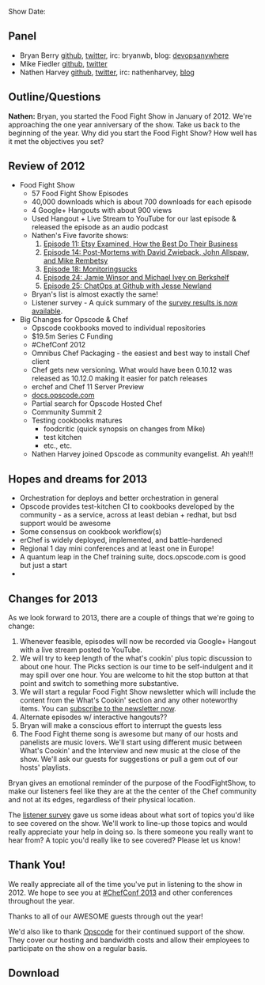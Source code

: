 Show Date:  

Panel<a name="panel"></a>
-----

* Bryan Berry [github](http://github.com/bryanwb), [twitter](http://twitter.com/bryanwb), irc: bryanwb, blog: [devopsanywhere](http://devopsanywhere.blogspot.com)
* Mike Fiedler [github](http://github.com/miketheman), [twitter](http://twitter.com/mikefiedler)
* Nathen Harvey [github](http://github.com/nathenharvey), [twitter](http://twitter.com/nathenharvey), irc: nathenharvey, [blog](http://nathenharvey.com)


Outline/Questions
-----------------
**Nathen:**  Bryan, you started the Food Fight Show in January of 2012.
We're approaching the one year anniversary of the show.  Take us back to
the beginning of the year.  Why did you start the Food Fight Show?  How
well has it met the objectives you set?

## Review of 2012
* Food Fight Show
  * 57 Food Fight Show Episodes 
  * 40,000 downloads which is about 700 downloads for each episode
  * 4 Google+ Hangouts with about 900 views
  * Used Hangout + Live Stream to YouTube for our last episode & released 
    the episode as an audio podcast
  * Nathen's Five favorite shows:
    1. [Episode 11: Etsy Examined, How the Best Do Their Business](http://foodfightshow.org/2012/05/episode-11-etsy-examined-how-best-do.html)
    1. [Episode 14: Post-Mortems with David Zwieback, John Allspaw, and Mike Rembetsy](http://foodfightshow.org/2012/05/episode-14-live-post-mortem-with-david.html)
    2. [Episode 18: Monitoringsucks](http://foodfightshow.org/2012/06/episode-18-monitoringsucks-with-lusis.html)
    1. [Episode 24: Jamie Winsor and Michael Ivey on Berkshelf](http://foodfightshow.org/2012/08/jamie-winsor-and-michael-ivey-skool-us-on-berkshelf.html)
    1. [Episode 25: ChatOps at Github with Jesse Newland](http://foodfightshow.org/2012/08/chatops-at-github-with-jesse-newland.html)
  * Bryan's list is almost exactly the same!
  * Listener survey - A quick summary of the [survey results is now available](https://s3.amazonaws.com/foodfightshow/Survey+Results.pdf).
* Big Changes for Opscode &amp; Chef
  * Opscode cookbooks moved to individual repositories
  * $19.5m Series C Funding 
  * #ChefConf 2012
  * Omnibus Chef Packaging - the easiest and best way to install Chef
    client
  * Chef gets new versioning.  What would have been 0.10.12 was released as
    10.12.0 making it easier for patch releases
  * erchef and Chef 11 Server Preview
  * [docs.opscode.com](http://docs.opscode.com)
  * Partial search for Opscode Hosted Chef
  * Community Summit 2
  * Testing cookbooks matures
    * foodcritic (quick synopsis on changes from Mike)
    * test kitchen
    * etc., etc.
  * Nathen Harvey joined Opscode as community evangelist. Ah yeah!!!

## Hopes and dreams for 2013
  * Orchestration for deploys and better orchestration in general
  * Opscode provides test-kitchen CI to cookbooks developed by the community - as a service, across at least debian + redhat, but bsd support would be awesome
  * Some consensus on cookbook workflow(s) 
  * erChef is widely deployed, implemented, and battle-hardened
  * Regional 1 day mini conferences and at least one in Europe!
  * A quantum leap in the Chef training suite, docs.opscode.com is good but just a start
  *  

## Changes for 2013


As we look forward to 2013, there are a couple of things that we're going
to change:

1.  Whenever feasible, episodes will now be recorded via Google+ Hangout
    with a live stream posted to YouTube.
1.  We will try to keep length of the what's cookin' plus topic discussion to about one hour. The Picks section is our time to be self-indulgent and it may spill over one hour. You are welcome to hit the stop button at that point and switch to something more substantive.
1.  We will start a regular Food Fight Show newsletter which will include
    the content from the What's Cookin' section and any other noteworthy items.
    You can [subscribe to the newsletter now](http://bit.ly/ffsmail).
1.  Alternate episodes w/ interactive hangouts??
1.  Bryan will make a conscious effort to interrupt the guests less
1.  The Food Fight theme song is awesome but many of our hosts and
    panelists are music lovers.  We'll start using different music between
    What's Cookin' and the Interview and new music at the close of the show.
    We'll ask our guests for suggestions or pull a gem out of our hosts'
playlists.

Bryan gives an emotional reminder of the purpose of the FoodFightShow, to make our listeners feel like they are at the
the center of the Chef community and not at its edges, regardless of their physical location. 

The [listener
survey](https://s3.amazonaws.com/foodfightshow/Survey+Results.pdf)
gave us some ideas about what sort of topics you'd like to see covered on
the show.  We'll work to line-up those topics and would really appreciate
your help in doing so.  Is there someone you really want to hear from?  A
topic you'd really like to see covered?  Please let us know!



Thank You!
---------

We really appreciate all of the time you've put in listening to the show in
2012.  We hope to see you at [#ChefConf 2013](http://chefconf.opscode.com)
and other conferences throughout the year.

Thanks to all of our AWESOME guests through out the year!

We'd also like to thank [Opscode](http://www.opscode.com) for their
continued support of the show.  They cover our hosting and bandwidth costs
and allow their employees to participate on the show on a regular basis.


Download
--------
